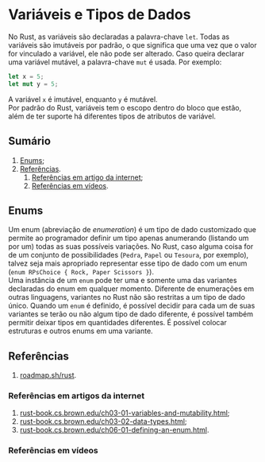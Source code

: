 # Variáveis e Tipos de Dados

No Rust, as variáveis são declaradas a palavra-chave `let`. Todas as variáveis são imutáveis por padrão, o que significa que uma vez que o valor for vinculado a variável, ele não pode ser alterado. Caso queira declarar uma variável mutável, a palavra-chave `mut` é usada. Por exemplo:

```rust
let x = 5;
let mut y = 5;
```

A variável `x` é imutável, enquanto `y` é mutável.  
Por padrão do Rust, variáveis tem o escopo dentro do bloco que estão, além de ter suporte há diferentes tipos de atributos de variável.

## Sumário

1. [Enums](#enums);
2. [Referências](#referências).
   1. [Referências em artigo da internet](#referências-em-artigos-da-internet);
   2. [Referências em vídeos](#referências-em-vídeos).

## Enums

Um enum (abreviação de _enumeration_) é um tipo de dado customizado que permite ao programador definir um tipo apenas anumerando (listando um por um) todas as suas possíveis variações. No Rust, caso alguma coisa for de um conjunto de possibilidades (`Pedra`, `Papel` ou `Tesoura`, por exemplo), talvez seja mais apropriado representar esse tipo de dado com um enum (`enum RPsChoice { Rock, Paper Scissors }`).  
Uma instância de um `enum` pode ter uma e somente uma das variantes declaradas do enum em qualquer momento. Diferente de enumerações em outras linguagens, variantes no Rust não são restritas a um tipo de dado único. Quando um `enum` é definido, é possível decidir para cada um de suas variantes se terão ou não algum tipo de dado diferente, é possível também permitir deixar tipos em quantidades diferentes. É possível colocar estruturas e outros enums em uma variante.

## Referências

1. [roadmap.sh/rust](https://roadmap.sh/rust).

### Referências em artigos da internet

1. [rust-book.cs.brown.edu/ch03-01-variables-and-mutability.html](https://rust-book.cs.brown.edu/ch03-01-variables-and-mutability.html);
2. [rust-book.cs.brown.edu/ch03-02-data-types.html](https://rust-book.cs.brown.edu/ch03-02-data-types.html);
3. [rust-book.cs.brown.edu/ch06-01-defining-an-enum.html](https://rust-book.cs.brown.edu/ch06-01-defining-an-enum.html).

### Referências em vídeos
